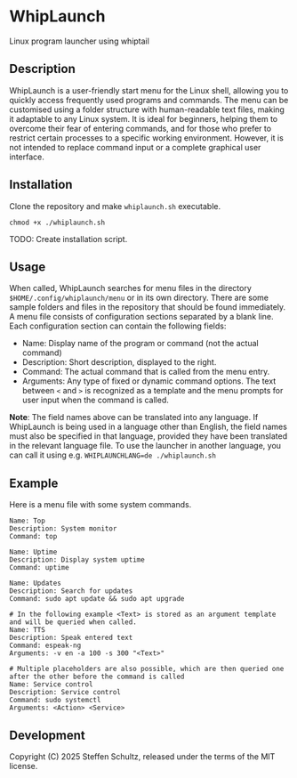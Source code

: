 # WhipLaunch
Linux program launcher using whiptail

## Description

WhipLaunch is a user-friendly start menu for the Linux shell, allowing you to quickly access frequently used programs and commands. The menu can be customised using a folder structure with human-readable text files, making it adaptable to any Linux system. It is ideal for beginners, helping them to overcome their fear of entering commands, and for those who prefer to restrict certain processes to a specific working environment. However, it is not intended to replace command input or a complete graphical user interface.

## Installation

Clone the repository and make `whiplaunch.sh` executable. 

```
chmod +x ./whiplaunch.sh
```

TODO: Create installation script.

## Usage

When called, WhipLaunch searches for menu files in the directory `$HOME/.config/whiplaunch/menu` or in its own directory. There are some sample folders and files in the repository that should be found immediately. A menu file consists of configuration sections separated by a blank line. Each configuration section can contain the following fields: 

* Name: Display name of the program or command (not the actual command)
* Description: Short description, displayed to the right.
* Command: The actual command that is called  from the menu entry.
* Arguments: Any type of fixed or dynamic command options. The text between `<` and `>` is recognized as a template and the menu prompts for user input when the command is called.

**Note**: The field names above can be translated into any language. If WhipLaunch is being used in a language other than English, the field names must also be specified in that language, provided they have been translated in the relevant language file. To use the launcher in another language, you can call it using e.g. `WHIPLAUNCHLANG=de ./whiplaunch.sh`

## Example

Here is a menu file with some system commands.

```
Name: Top
Description: System monitor
Command: top

Name: Uptime
Description: Display system uptime
Command: uptime

Name: Updates
Description: Search for updates
Command: sudo apt update && sudo apt upgrade

# In the following example <Text> is stored as an argument template and will be queried when called.
Name: TTS
Description: Speak entered text
Command: espeak-ng
Arguments: -v en -a 100 -s 300 "<Text>"

# Multiple placeholders are also possible, which are then queried one after the other before the command is called
Name: Service control
Description: Service control
Command: sudo systemctl
Arguments: <Action> <Service>
```

## Development

Copyright (C) 2025 Steffen Schultz, released under the terms of the MIT license. 
